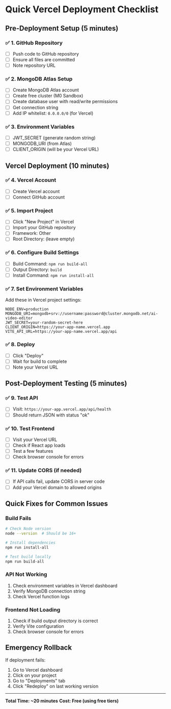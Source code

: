 # Quick Vercel Deployment Checklist

## Pre-Deployment Setup (5 minutes)

### ✅ 1. GitHub Repository
- [ ] Push code to GitHub repository
- [ ] Ensure all files are committed
- [ ] Note repository URL

### ✅ 2. MongoDB Atlas Setup
- [ ] Create MongoDB Atlas account
- [ ] Create free cluster (M0 Sandbox)
- [ ] Create database user with read/write permissions
- [ ] Get connection string
- [ ] Add IP whitelist: `0.0.0.0/0` (for Vercel)

### ✅ 3. Environment Variables
- [ ] JWT_SECRET (generate random string)
- [ ] MONGODB_URI (from Atlas)
- [ ] CLIENT_ORIGIN (will be your Vercel URL)

## Vercel Deployment (10 minutes)

### ✅ 4. Vercel Account
- [ ] Create Vercel account
- [ ] Connect GitHub account

### ✅ 5. Import Project
- [ ] Click "New Project" in Vercel
- [ ] Import your GitHub repository
- [ ] Framework: Other
- [ ] Root Directory: (leave empty)

### ✅ 6. Configure Build Settings
- [ ] Build Command: `npm run build-all`
- [ ] Output Directory: `build`
- [ ] Install Command: `npm run install-all`

### ✅ 7. Set Environment Variables
Add these in Vercel project settings:
```
NODE_ENV=production
MONGODB_URI=mongodb+srv://username:password@cluster.mongodb.net/ai-video-editor
JWT_SECRET=your-random-secret-here
CLIENT_ORIGIN=https://your-app-name.vercel.app
VITE_API_URL=https://your-app-name.vercel.app/api
```

### ✅ 8. Deploy
- [ ] Click "Deploy"
- [ ] Wait for build to complete
- [ ] Note your Vercel URL

## Post-Deployment Testing (5 minutes)

### ✅ 9. Test API
- [ ] Visit: `https://your-app.vercel.app/api/health`
- [ ] Should return JSON with status "ok"

### ✅ 10. Test Frontend
- [ ] Visit your Vercel URL
- [ ] Check if React app loads
- [ ] Test a few features
- [ ] Check browser console for errors

### ✅ 11. Update CORS (if needed)
- [ ] If API calls fail, update CORS in server code
- [ ] Add your Vercel domain to allowed origins

## Quick Fixes for Common Issues

### Build Fails
```bash
# Check Node version
node --version  # Should be 16+

# Install dependencies
npm run install-all

# Test build locally
npm run build-all
```

### API Not Working
1. Check environment variables in Vercel dashboard
2. Verify MongoDB connection string
3. Check Vercel function logs

### Frontend Not Loading
1. Check if build output directory is correct
2. Verify Vite configuration
3. Check browser console for errors

## Emergency Rollback
If deployment fails:
1. Go to Vercel dashboard
2. Click on your project
3. Go to "Deployments" tab
4. Click "Redeploy" on last working version

---

**Total Time: ~20 minutes**
**Cost: Free (using free tiers)**